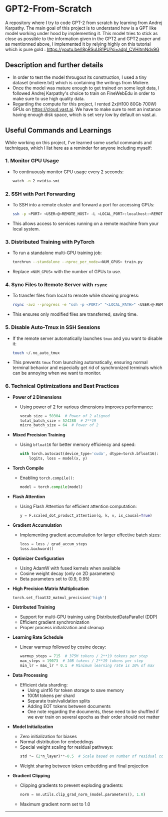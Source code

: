 # GPT2-From-Scratch

A repository where I try to code GPT-2 from scratch by learning from Andrej Karpathy. The main goal of this project is to understand how is a GPT like model working under hood by implementing it. This model tries to stick as close as possible to the information given in the GPT2 and GPT2 paper and as mentionned above, I implemented it by relying highly on this tutorial which is pure gold : https://youtu.be/l8pRSuU81PU?si=adpI_CVHitmNdv9G

## Description and further details

- In order to test the model througout its construction, I used a tiny dataset (moliere.txt) which is containing the writings from Moliere. 
- Once the model was mature enough to get trained on some legit data, I followed Andrej Karpathy's choice to train on FineWebEdu in order to make sure to use high quality data.
- Regarding the compute for this project, I rented 2x(H100 80Gb 700W) GPUs on https://cloud.vast.ai. We have to make sure to rent an instance having enough disk space, which is set very low by default on vast.ai.


## Useful Commands and Learnings

While working on this project, I've learned some useful commands and techniques, which I list here as a reminder for anyone including myself:

### 1. **Monitor GPU Usage**
   - To continuously monitor GPU usage every 2 seconds:
     ```bash
     watch -n 2 nvidia-smi
     ```

### 2. **SSH with Port Forwarding**
   - To SSH into a remote cluster and forward a port for accessing GPUs:
     ```bash
     ssh -p <PORT> <USER>@<REMOTE_HOST> -L <LOCAL_PORT>:localhost:<REMOTE_PORT>
     ```
   - This allows access to services running on a remote machine from your local system.

### 3. **Distributed Training with PyTorch**
   - To run a standalone multi-GPU training job:
     ```bash
     torchrun --standalone --nproc_per_node=<NUM_GPUS> train.py
     ```
   - Replace `<NUM_GPUS>` with the number of GPUs to use.

### 4. **Sync Files to Remote Server with `rsync`**
   - To transfer files from local to remote while showing progress:
     ```bash
     rsync -avz --progress -e "ssh -p <PORT>" "<LOCAL_PATH>" <USER>@<REMOTE_HOST>:<REMOTE_PATH>/
     ```
   - This ensures only modified files are transferred, saving time.

### 5. **Disable Auto-Tmux in SSH Sessions**
   - If the remote server automatically launches `tmux` and you want to disable it:
     ```bash
     touch ~/.no_auto_tmux
     ```
   - This prevents `tmux` from launching automatically, ensuring normal terminal behavior and especially get rid of synchronized terminals which can be annoying when we want to monitor.

### 6. **Technical Optimizations and Best Practices**
   - **Power of 2 Dimensions**
     - Using power of 2 for various dimensions improves performance:
       ```python
       vocab_size = 50304  # Power of 2 aligned
       total_batch_size = 524288  # 2**19
       micro_batch_size = 64  # Power of 2
       ```

   - **Mixed Precision Training**
     - Using `bfloat16` for better memory efficiency and speed:
       ```python
       with torch.autocast(device_type='cuda', dtype=torch.bfloat16):
           logits, loss = model(x, y)
       ```

   - **Torch Compile**
     - Enabling `torch.compile()`:
       ```python
       model = torch.compile(model)
       ```

   - **Flash Attention**
     - Using Flash Attention for efficient attention computation:
       ```python
       y = F.scaled_dot_product_attention(q, k, v, is_causal=True)
       ```

   - **Gradient Accumulation**
     - Implementing gradient accumulation for larger effective batch sizes:
       ```python
       loss = loss / grad_accum_steps
       loss.backward()
       ```

   - **Optimizer Configuration**
     - Using AdamW with fused kernels when available
     - Cosine weight decay (only on 2D parameters)
     - Beta parameters set to (0.9, 0.95)

   - **High Precision Matrix Multiplication**
     ```python
     torch.set_float32_matmul_precision('high')
     ```

   - **Distributed Training**
     - Support for multi-GPU training using DistributedDataParallel (DDP)
     - Efficient gradient synchronization
     - Proper process initialization and cleanup

   - **Learning Rate Schedule**
     - Linear warmup followed by cosine decay:
       ```python
       warmup_steps = 715  # 375M tokens / 2**19 tokens per step
       max_steps = 19073  # 10B tokens / 2**19 tokens per step
       min_lr = max_lr * 0.1  # Minimum learning rate is 10% of max
       ```

   - **Data Processing**
     - Efficient data sharding:
       - Using uint16 for token storage to save memory
       - 100M tokens per shard
       - Separate train/validation splits
       - Adding EOT tokens between documents
       - One note regarding the documents, these need to be shuffled if we ever train on several epochs as their order should not matter

   - **Model Initialization**
     - Zero initialization for biases
     - Normal distribution for embeddings
     - Special weight scaling for residual pathways:
       ```python
       std *= (2*n_layer)**-0.5  # Scale based on number of residual connections
       ```
     - Weight sharing between token embedding and final projection

   - **Gradient Clipping**
     - Clipping gradients to prevent exploding gradients:
       ```python
       norm = nn.utils.clip_grad_norm_(model.parameters(), 1.0)
       ```
     - Maximum gradient norm set to 1.0

---
